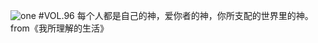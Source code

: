 ![one](http://image.wufazhuce.com/FtHDxcewdvIo_d116G11Vfohvyo4)
#VOL.96
每个人都是自己的神，爱你者的神，你所支配的世界里的神。from《我所理解的生活》